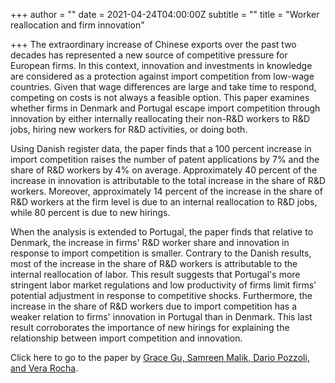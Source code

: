 +++
author = ""
date = 2021-04-24T04:00:00Z
subtitle = ""
title = "Worker reallocation and firm innovation"

+++
The extraordinary increase of Chinese exports over the past two decades has represented a new source of competitive pressure for European firms. In this context, innovation and investments in knowledge are considered as a protection against import competition from low-wage countries. Given that wage differences are large and take time to respond, competing on costs is not always a feasible option. This paper examines whether firms in Denmark and Portugal escape import competition through innovation by either internally reallocating their non-R&D workers to R&D jobs, hiring new workers for R&D activities, or doing both.

Using Danish register data, the paper finds that a 100 percent increase in import competition raises the number of patent applications by 7% and the share of R&D workers by 4% on average. Approximately 40 percent of the increase in innovation is attributable to the total increase in the share of R&D workers. Moreover, approximately 14 percent of the increase in the share of R&D workers at the firm level is due to an internal reallocation to R&D jobs, while 80 percent is due to new hirings.

When the analysis is extended to Portugal, the paper finds that relative to Denmark, the increase in firms' R&D worker share and innovation in response to import competition is smaller. Contrary to the Danish results, most of the increase in the share of R&D workers is attributable to the internal reallocation of labor. This result suggests that Portugal's more stringent labor market regulations and low productivity of firms limit firms' potential adjustment in response to competitive shocks. Furthermore, the increase in the share of R&D workers due to import competition has a weaker relation to firms' innovation in Portugal than in Denmark. This last result corroborates the importance of new hirings for explaining the relationship between import competition and innovation.

Click here to go to the paper by [Grace Gu, Samreen Malik, Dario Pozzoli, and Vera Rocha](https://ideas.repec.org/p/hhs/cbsnow/2021_009.html). 